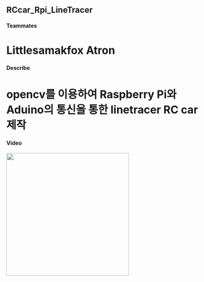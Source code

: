 ## RCcar_Rpi_LineTracer
#### Teammates
Littlesamakfox
Atron
=========
#### Describe
opencv를 이용하여 Raspberry Pi와 Aduino의 통신을 통한 linetracer RC car 제작
=========
#### Video
<div>
  <img width="320" src = "https://user-images.githubusercontent.com/32133264/99957107-7dac0000-2dca-11eb-824b-560c4ef214d7.gif">
</div>
